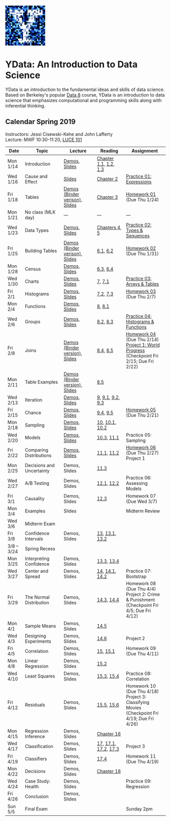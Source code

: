 <link rel="stylesheet" href="theme/css/main.css" />
<link rel="shortcut icon" type="image/x-icon" href="favicon.ico">

![noisy Y](./noiseY-150.png)


YData: An Introduction to Data Science 
====

YData is an introduction to the fundamental ideas and skills of data science.
Based on Berkeley's popular [Data 8](http://data8.org) course, YData is an introduction to data science that emphasizes
computational and programming skills along with inferential thinking.


Calendar Spring 2019
---
Instructors: Jessi Cisewski-Kehe and John Lafferty<br>
Lecture: MWF 10:30-11:20, [LUCE 101](https://map.yale.edu/place/building/LUCE?)



 Date |  Topic | Lecture | Reading | Assignment
----------- | ------------- | ------------ | ------------- | -----------
Mon 1/14 |      Introduction	| [Demos](http://hub.ydata123.org/user-redirect/interact?account=YData123&repo=sds123&branch=master&path=demos/lecture01/lec01.ipynb), [Slides](https://github.com/YData123/sds123/raw/master/lectures/lecture01/ydata_lecture_01.pdf) | [Chapter 1.1](https://www.inferentialthinking.com/chapters/01/1/intro.html), [1.2](https://www.inferentialthinking.com/chapters/01/2/why-data-science.html), [1.3](https://www.inferentialthinking.com/chapters/01/3/plotting-the-classics.html)
Wed 1/16 |      Cause and Effect | 	[Slides](https://github.com/YData123/sds123/raw/master/lectures/lecture02/ydata_lecture_02.pdf)  | [Chapter 2](https://www.inferentialthinking.com/chapters/02/causality-and-experiments.html) | [Practice 01: Expressions](https://mybinder.org/v2/gh/YData123/sds123/master?filepath=/practice_exercises/practice01/practice01.ipynb)
Fri 1/18 | Tables | [Demos](http://hub.ydata123.org/user-redirect/interact?account=YData123&repo=sds123&branch=master&path=demos/lecture03/lec03.ipynb) [(Binder verison)](https://mybinder.org/v2/gh/YData123/sds123/master?filepath=/demos/lecture03/lec03.ipynb), [Slides](https://github.com/YData123/sds123/raw/master/lectures/lecture03/ydata_lecture_03.pdf) | [Chapter 3](https://www.inferentialthinking.com/chapters/03/programming-in-python.html) | [Homework 01](http://hub.ydata123.org/user-redirect/interact?account=YData123&repo=sds123&branch=master&path=hw/hw01/hw01.ipynb) (Due Thu 1/24)
Mon 1/21 | No class (MLK day) | — | — | —
Wed 1/23 | Data Types | [Demos](http://hub.ydata123.org/user-redirect/interact?account=YData123&repo=sds123&branch=master&path=demos/lecture04/lec04.ipynb), [Slides](https://github.com/YData123/sds123/raw/master/lectures/lecture04/ydata_lecture_04.pdf) | [Chapters 4](https://www.inferentialthinking.com/chapters/04/data-types.html), [5](https://www.inferentialthinking.com/chapters/05/sequences.html) | [Practice 02: Types & Sequences](http://hub.ydata123.org/user-redirect/interact?account=YData123&repo=sds123&branch=master&path=practice_exercises/practice02/practice02.ipynb)
Fri 1/25 | Building Tables | [Demos](http://hub.ydata123.org/user-redirect/interact?account=YData123&repo=sds123&branch=master&path=demos/lecture05/lec05.ipynb) [(Binder verison)](https://mybinder.org/v2/gh/YData123/sds123/master?filepath=/demos/lecture05/lec05.ipynb), [Slides](https://github.com/YData123/sds123/raw/master/lectures/lecture05/ydata_lecture_05.pdf) | [6.1](https://www.inferentialthinking.com/chapters/06/1/sorting-rows.html), [6.2](https://www.inferentialthinking.com/chapters/06/2/selecting-rows.html) | [Homework 02](http://hub.ydata123.org/user-redirect/interact?account=YData123&repo=sds123&branch=master&path=hw/hw02/hw02.ipynb) (Due Thu 1/31)
Mon 1/28 | Census | [Demos](http://hub.ydata123.org/user-redirect/interact?account=YData123&repo=sds123&branch=master&path=demos/lecture06/lec06.ipynb), [Slides](https://github.com/YData123/sds123/raw/master/lectures/lecture06/ydata_lecture_06.pdf) | [6.3](https://www.inferentialthinking.com/chapters/06/3/example-trends-in-the-population-of-the-united-states.html), [6.4](https://www.inferentialthinking.com/chapters/06/4/example-gender-ratio-in-the-us-population.html) | 
Wed 1/30 | Charts | [Demos](http://hub.ydata123.org/user-redirect/interact?account=YData123&repo=sds123&branch=master&path=demos/lecture07/lec07.ipynb), [Slides](https://github.com/YData123/sds123/raw/master/lectures/lecture07/ydata_lecture_07.pdf) | [7](https://www.inferentialthinking.com/chapters/07/visualization.html), [7.1](https://www.inferentialthinking.com/chapters/07/1/visualizing-categorical-distributions.html) | [Practice 03: Arrays & Tables](http://hub.ydata123.org/user-redirect/interact?account=YData123&repo=sds123&branch=master&path=practice_exercises/practice03/practice03.ipynb)
Fri 2/1	| Histograms |[Demos](http://hub.ydata123.org/user-redirect/interact?account=YData123&repo=sds123&branch=master&path=demos/lecture08/lec08.ipynb), [Slides](https://github.com/YData123/sds123/raw/master/lectures/lecture08/ydata_lecture_08.pdf) | [7.2](https://www.inferentialthinking.com/chapters/07/2/visualizing-numerical-distributions.html), [7.3](https://www.inferentialthinking.com/chapters/07/3/overlaid-graphs.html) | [Homework 03](http://hub.ydata123.org/user-redirect/interact?account=YData123&repo=sds123&branch=master&path=hw/hw03/hw03.ipynb) (Due Thu 2/7)
Mon 2/4	| Functions | [Demos](http://hub.ydata123.org/user-redirect/interact?account=YData123&repo=sds123&branch=master&path=demos/lecture09/lec09.ipynb), [Slides](https://github.com/YData123/sds123/raw/master/lectures/lecture09/ydata_lecture_09.pdf)| [8](https://www.inferentialthinking.com/chapters/08/functions-and-tables.html), [8.1](https://www.inferentialthinking.com/chapters/08/1/applying-a-function-to-a-column.html)	
Wed 2/6 | Groups |     [Demos](http://hub.ydata123.org/user-redirect/interact?account=YData123&repo=sds123&branch=master&path=demos/lecture10/lec10.ipynb), [Slides](https://github.com/YData123/sds123/raw/master/lectures/lecture10/ydata_lecture_10.pdf) | [8.2](https://www.inferentialthinking.com/chapters/08/2/classifying-by-one-variable.html), [8.3](https://www.inferentialthinking.com/chapters/08/3/cross-classifying-by-more-than-one-variable.html) | [Practice 04: Histograms & Functions](http://hub.ydata123.org/user-redirect/interact?account=YData123&repo=sds123&branch=master&path=practice_exercises/practice04/practice04.ipynb)
Fri 2/8 | Joins  | [Demos](http://hub.ydata123.org/user-redirect/interact?account=YData123&repo=sds123&branch=master&path=demos/lecture11/lec11.ipynb) [(Binder version)](https://mybinder.org/v2/gh/YData123/sds123/master?filepath=/demos/lecture11/lec11.ipynb), [Slides](https://github.com/YData123/sds123/raw/master/lectures/lecture11/ydata_lecture_11.pdf) | [8.4](https://www.inferentialthinking.com/chapters/08/4/joining-tables-by-columns.html), [8.5](https://www.inferentialthinking.com/chapters/08/5/bike-sharing-in-the-bay-area.html) | [Homework 04](http://hub.ydata123.org/user-redirect/interact?account=YData123&repo=sds123&branch=master&path=hw/hw04/hw04.ipynb) (Due Thu 2/14)<br> [Project 1: World Progress](http://hub.ydata123.org/user-redirect/interact?account=YData123&repo=sds123&branch=master&path=projects/project1/project1.ipynb) <br> (Checkpoint Fri 2/15; Due Fri 2/22)
Mon 2/11 | Table Examples | [Demos](http://hub.ydata123.org/user-redirect/interact?account=YData123&repo=sds123&branch=master&path=demos/lecture12/lec12.ipynb) [(Binder version)](https://mybinder.org/v2/gh/YData123/sds123/master?filepath=/demos/lecture12/lec12.ipynb), [Slides](https://github.com/YData123/sds123/raw/master/lectures/lecture12/ydata_lecture_12.pdf) | [8.5](https://www.inferentialthinking.com/chapters/08/5/bike-sharing-in-the-bay-area.html) |
Wed 2/13 | Iteration |  [Demos](http://hub.ydata123.org/user-redirect/interact?account=YData123&repo=sds123&branch=master&path=demos/lecture13/lec13.ipynb), [Slides](https://github.com/YData123/sds123/raw/master/lectures/lecture13/ydata_lecture_13.pdf) | [9](https://www.inferentialthinking.com/chapters/09/randomness.html), [9.1](https://www.inferentialthinking.com/chapters/09/1/conditional-statements.html), [9.2](https://www.inferentialthinking.com/chapters/09/2/iteration.html), [9.3](https://www.inferentialthinking.com/chapters/09/3/simulation.html) 
Fri 2/15 | Chance | [Demos](http://hub.ydata123.org/user-redirect/interact?account=YData123&repo=sds123&branch=master&path=demos/lecture14/lec14.ipynb), [Slides](https://github.com/YData123/sds123/raw/master/lectures/lecture14/ydata_lecture_14.pdf)| [9.4](https://www.inferentialthinking.com/chapters/09/4/monty-hall-problem.html), [9.5](https://www.inferentialthinking.com/chapters/09/5/finding-probabilities.html) | [Homework 05](http://hub.ydata123.org/user-redirect/interact?account=YData123&repo=sds123&branch=master&path=hw/hw05/hw05.ipynb) (Due Thu 2/21)
Mon 2/18 | Sampling | [Demos](http://hub.ydata123.org/user-redirect/interact?account=YData123&repo=sds123&branch=master&path=demos/lecture15/lec15.ipynb), [Slides](https://github.com/YData123/sds123/raw/master/lectures/lecture15/ydata_lecture_15.pdf) |   [10](https://www.inferentialthinking.com/chapters/10/sampling-and-empirical-distributions.html), [10.1](https://www.inferentialthinking.com/chapters/10/1/empirical-distributions.html), [10.2](https://www.inferentialthinking.com/chapters/10/2/sampling-from-a-population.html) | 
Wed 2/20 | Models |   [Demos](http://hub.ydata123.org/user-redirect/interact?account=YData123&repo=sds123&branch=master&path=demos/lecture16/lec16.ipynb), [Slides](https://github.com/YData123/sds123/raw/master/lectures/lecture16/ydata_lecture_16.pdf) |  [10.3](https://www.inferentialthinking.com/chapters/10/3/empirical-distribution-of-a-statistic.html), [11.1](https://www.inferentialthinking.com/chapters/11/1/assessing-models.html) |  Practice 05: Sampling
Fri 2/22 | Comparing Distributions | [Demos](http://hub.ydata123.org/user-redirect/interact?account=YData123&repo=sds123&branch=master&path=demos/lecture17/lec17.ipynb), [Slides](https://github.com/YData123/sds123/raw/master/lectures/lecture17/ydata_lecture_17.pdf) | [11.1](https://www.inferentialthinking.com/chapters/11/1/assessing-models.html), [11.2](https://www.inferentialthinking.com/chapters/11/2/multiple-categories.html) | [Homework 06](http://hub.ydata123.org/user-redirect/interact?account=YData123&repo=sds123&branch=master&path=hw/hw06/hw06.ipynb) (Due Thu 2/27) <br> Project 1
Mon 2/25 | Decisions and Uncertainty | Demos, Slides | [11.3](https://www.inferentialthinking.com/chapters/11/3/decisions-and-uncertainty.html) | 
Wed 2/27 | A/B Testing | Demos, Slides | [12.1](https://www.inferentialthinking.com/chapters/12/1/ab-testing.html), [12.2](https://www.inferentialthinking.com/chapters/12/2/deflategate.html) | Practice 06: Assessing Models
Fri 3/1 |  Causality | Demos, Slides | [12.3](https://www.inferentialthinking.com/chapters/12/3/causality.html) | Homework 07 (Due Wed 3/7)
Mon 3/4 |  Examples |  Slides |  | Midterm Review
Wed 3/6 | Midterm Exam    |        |  |
Fri 3/8 | Confidence Intervals |  Demos, Slides | [13](https://www.inferentialthinking.com/chapters/13/estimation.html), [13.1](https://www.inferentialthinking.com/chapters/13/1/percentiles.html), [13.2](https://www.inferentialthinking.com/chapters/13/2/bootstrap.html) | 
3/8 – 3/24 |    Spring Recess  |  | 
Mon 3/25 |    Interpreting Confidence | Demos, Slides | [13.3](https://www.inferentialthinking.com/chapters/13/3/confidence-intervals.html), [13.4](https://www.inferentialthinking.com/chapters/13/4/using-confidence-intervals.html) | 
Wed 3/27 |  Center and Spread  | Demos, Slides | [14](https://www.inferentialthinking.com/chapters/14/why-the-mean-matters.html), [14.1](https://www.inferentialthinking.com/chapters/14/1/properties-of-the-mean.html), [14.2](https://www.inferentialthinking.com/chapters/14/2/variability.html) | Practice 07: Bootstrap
Fri 3/29 | The Normal Distribution | Demos, Slides | [14.3](https://www.inferentialthinking.com/chapters/14/3/sd-and-the-normal-curve.html), [14.4](https://www.inferentialthinking.com/chapters/14/4/central-limit-theorem.html) |  Homework 08 (Due Thu 4/4) <br>Project 2: Crime & Punishment <br> (Checkpoint Fri 4/5; Due Fri 4/12)
Mon 4/1 |  Sample Means | Demos, Slides | [14.5](https://www.inferentialthinking.com/chapters/14/5/variability-of-the-sample-mean.html) | 
Wed 4/3 |  Designing Experiments | Demos, Slides | [14.6](https://www.inferentialthinking.com/chapters/14/6/choosing-a-sample-size.html) | Project 2
Fri 4/5 | Correlation  | Demos, Slides | [15](https://www.inferentialthinking.com/chapters/15/prediction.html), [15.1](https://www.inferentialthinking.com/chapters/15/1/correlation.html) | Homework 09 (Due Thu 4/11)
Mon 4/8 |  Linear Regression | Demos, Slides | [15.2](https://www.inferentialthinking.com/chapters/15/2/regression-line.html) | 
Wed 4/10 | Least Squares | Demos, Slides | [15.3](https://www.inferentialthinking.com/chapters/15/3/method-of-least-squares.html), [15.4](https://www.inferentialthinking.com/chapters/15/4/least-squares-regression.html) | Practice 08: Correlation
Fri 4/12 | Residuals | Demos, Slides | [15.5](https://www.inferentialthinking.com/chapters/15/5/visual-diagnostics.html), [15.6](https://www.inferentialthinking.com/chapters/15/6/numerical-diagnostics.html) | Homework 10 (Due Thu 4/18) <br> Project 3: Classifying Movies <br> (Checkpoint Fri 4/19; Due Fri 4/26)
Mon 4/15 |  Regression Inference | Demos, Slides | [Chapter 16](https://www.inferentialthinking.com/chapters/16/inference-for-regression.html) | 
Wed 4/17 |  Classification | Demos, Slides | [17](https://www.inferentialthinking.com/chapters/17/classification.html), [17.1](https://www.inferentialthinking.com/chapters/17/1/nearest-neighbors.html), [17.2](https://www.inferentialthinking.com/chapters/17/2/training-and-testing.html), [17.3](https://www.inferentialthinking.com/chapters/17/3/rows-of-tables.html) | Project 3
Fri 4/19 | Classifiers | Demos, Slides | [17.4](https://www.inferentialthinking.com/chapters/17/4/implementing-the-classifier.html)| Homework 11 (Due Thu 4/19)
Mon 4/22 | Decisions | Demos, Slides | [Chapter 18](https://www.inferentialthinking.com/chapters/18/updating-predictions.html) | 
Wed 4/24 | Case Study: Health | Demos, Slides |  | Practice 09: Regression
Fri 4/26 | Conclusion | Demos, Slides |  | 
Sun 5/5 |  Final Exam |  |  | Sunday 2pm
